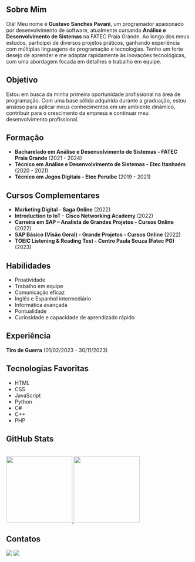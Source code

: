 <section>
  <h2>Sobre Mim</h2>
  <p>Olá! Meu nome é <strong>Gustavo Sanches Pavani</strong>, um programador apaixonado por desenvolvimento de software, atualmente cursando <strong>Análise e Desenvolvimento de Sistemas</strong> na FATEC Praia Grande. Ao longo dos meus estudos, participei de diversos projetos práticos, ganhando experiência com múltiplas linguagens de programação e tecnologias. Tenho um forte desejo de aprender e me adaptar rapidamente às inovações tecnológicas, com uma abordagem focada em detalhes e trabalho em equipe.</p>
</section>

<section>
  <h2>Objetivo</h2>
  <p>Estou em busca da minha primeira oportunidade profissional na área de programação. Com uma base sólida adquirida durante a graduação, estou ansioso para aplicar meus conhecimentos em um ambiente dinâmico, contribuir para o crescimento da empresa e continuar meu desenvolvimento profissional.</p>
</section>

<section>
  <h2>Formação</h2>
  <ul>
    <li><strong>Bacharelado em Análise e Desenvolvimento de Sistemas - FATEC Praia Grande</strong> (2021 - 2024)</li>
    <li><strong>Técnico em Análise e Desenvolvimento de Sistemas - Etec Itanhaém</strong> (2020 - 2021)</li>
    <li><strong>Técnico em Jogos Digitais - Etec Peruíbe</strong> (2019 - 2021)</li>
  </ul>
</section>

<section>
  <h2>Cursos Complementares</h2>
  <ul>
    <li><strong>Marketing Digital - Saga Online</strong> (2022)</li>
    <li><strong>Introduction to IoT - Cisco Networking Academy</strong> (2022)</li>
    <li><strong>Carreira em SAP – Analista de Grandes Projetos - Cursos Online</strong> (2022)</li>
    <li><strong>SAP Básico (Visão Geral) - Grande Projetos - Cursos Online</strong> (2022)</li>
    <li><strong>TOEIC Listening & Reading Test - Centro Paula Souza (Fatec PG)</strong> (2023)</li>
  </ul>
</section>

<section>
  <h2>Habilidades</h2>
  <ul>
    <li>Proatividade</li>
    <li>Trabalho em equipe</li>
    <li>Comunicação eficaz</li>
    <li>Inglês e Espanhol intermediário</li>
    <li>Informática avançada</li>
    <li>Pontualidade</li>
    <li>Curiosidade e capacidade de aprendizado rápido</li>
  </ul>
</section>

<section>
  <h2>Experiência</h2>
  <p><strong>Tiro de Guerra</strong> (01/02/2023 - 30/11/2023)</p>
</section>

<section>
  <h2>Tecnologias Favoritas</h2>
  <ul>
    <li>HTML</li>
    <li>CSS</li>
    <li>JavaScript</li>
    <li>Python</li>
    <li>C#</li>
    <li>C++</li>
    <li>PHP</li>
  </ul>
</section>

<section>
  <h2>GitHub Stats</h2>
  <div style="display: inline_block"><br>
    <a href="https://github.com/GustavoSanchesPavani">
      <img loading="lazy" height="180em" src="https://github-readme-stats.vercel.app/api/top-langs/?username=GustavoSanchesPavani&layout=compact&langs_count=7&theme=dracula"/>
      <img loading="lazy" height="180em" src="https://github-readme-stats.vercel.app/api?username=GustavoSanchesPavani&show_icons=true&theme=dracula&include_all_commits=true&count_private=true"/>
    </a>
  </div>
</section>

<section>
  <h2>Contatos</h2>
  <div>
    <a href="mailto:gus257.gu@gmail.com"><img src="https://img.shields.io/badge/-Gmail-%23333?style=for-the-badge&logo=gmail&logoColor=white" target="_blank"></a>
    <a href="[https://www.linkedin.com/in/gustavosanchespavani](https://www.linkedin.com/in/gustavo-sanches-pavani-18bb4a24a/)" target="_blank"><img src="https://img.shields.io/badge/-LinkedIn-%230077B5?style=for-the-badge&logo=linkedin&logoColor=white" target="_blank"></a>
  </div>
</section>
